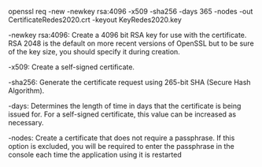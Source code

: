 openssl req -new -newkey rsa:4096 -x509 -sha256 -days 365 -nodes -out CertificateRedes2020.crt -keyout KeyRedes2020.key

-newkey rsa:4096: Create a 4096 bit RSA key for use with the certificate. RSA 2048 is the default on more recent versions of OpenSSL but to be sure of the key size, you should specify it during creation.

-x509: Create a self-signed certificate.

-sha256: Generate the certificate request using 265-bit SHA (Secure Hash Algorithm).

-days: Determines the length of time in days that the certificate is being issued for. For a self-signed certificate, this value can be increased as necessary.

-nodes: Create a certificate that does not require a passphrase. If this option is excluded, you will be required to enter the passphrase in the console each time the application using it is restarted
